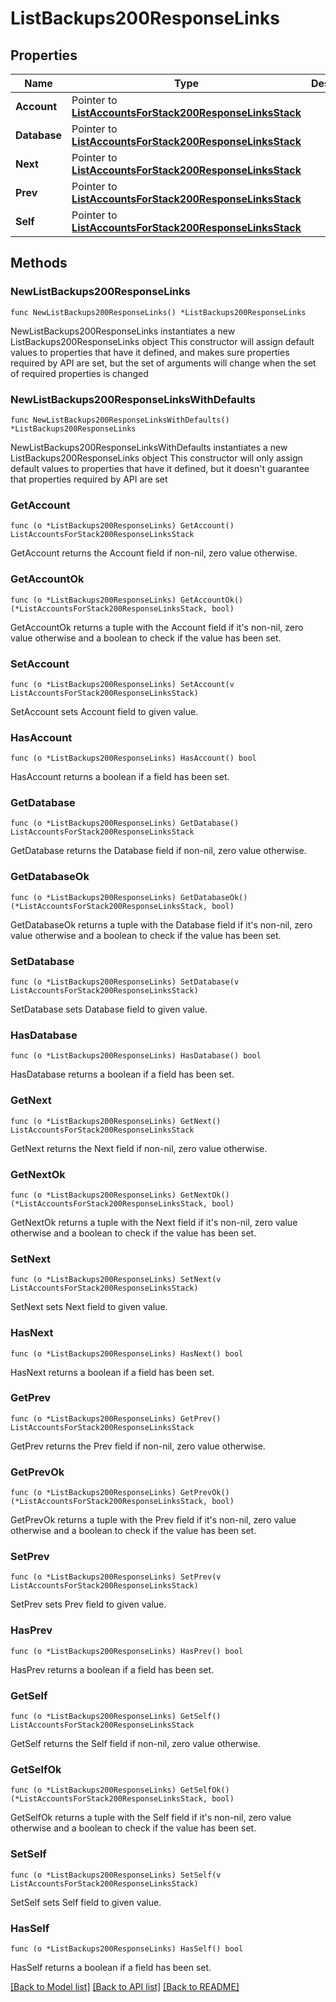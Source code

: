 # ListBackups200ResponseLinks

## Properties

Name | Type | Description | Notes
------------ | ------------- | ------------- | -------------
**Account** | Pointer to [**ListAccountsForStack200ResponseLinksStack**](ListAccountsForStack200ResponseLinksStack.md) |  | [optional] 
**Database** | Pointer to [**ListAccountsForStack200ResponseLinksStack**](ListAccountsForStack200ResponseLinksStack.md) |  | [optional] 
**Next** | Pointer to [**ListAccountsForStack200ResponseLinksStack**](ListAccountsForStack200ResponseLinksStack.md) |  | [optional] 
**Prev** | Pointer to [**ListAccountsForStack200ResponseLinksStack**](ListAccountsForStack200ResponseLinksStack.md) |  | [optional] 
**Self** | Pointer to [**ListAccountsForStack200ResponseLinksStack**](ListAccountsForStack200ResponseLinksStack.md) |  | [optional] 

## Methods

### NewListBackups200ResponseLinks

`func NewListBackups200ResponseLinks() *ListBackups200ResponseLinks`

NewListBackups200ResponseLinks instantiates a new ListBackups200ResponseLinks object
This constructor will assign default values to properties that have it defined,
and makes sure properties required by API are set, but the set of arguments
will change when the set of required properties is changed

### NewListBackups200ResponseLinksWithDefaults

`func NewListBackups200ResponseLinksWithDefaults() *ListBackups200ResponseLinks`

NewListBackups200ResponseLinksWithDefaults instantiates a new ListBackups200ResponseLinks object
This constructor will only assign default values to properties that have it defined,
but it doesn't guarantee that properties required by API are set

### GetAccount

`func (o *ListBackups200ResponseLinks) GetAccount() ListAccountsForStack200ResponseLinksStack`

GetAccount returns the Account field if non-nil, zero value otherwise.

### GetAccountOk

`func (o *ListBackups200ResponseLinks) GetAccountOk() (*ListAccountsForStack200ResponseLinksStack, bool)`

GetAccountOk returns a tuple with the Account field if it's non-nil, zero value otherwise
and a boolean to check if the value has been set.

### SetAccount

`func (o *ListBackups200ResponseLinks) SetAccount(v ListAccountsForStack200ResponseLinksStack)`

SetAccount sets Account field to given value.

### HasAccount

`func (o *ListBackups200ResponseLinks) HasAccount() bool`

HasAccount returns a boolean if a field has been set.

### GetDatabase

`func (o *ListBackups200ResponseLinks) GetDatabase() ListAccountsForStack200ResponseLinksStack`

GetDatabase returns the Database field if non-nil, zero value otherwise.

### GetDatabaseOk

`func (o *ListBackups200ResponseLinks) GetDatabaseOk() (*ListAccountsForStack200ResponseLinksStack, bool)`

GetDatabaseOk returns a tuple with the Database field if it's non-nil, zero value otherwise
and a boolean to check if the value has been set.

### SetDatabase

`func (o *ListBackups200ResponseLinks) SetDatabase(v ListAccountsForStack200ResponseLinksStack)`

SetDatabase sets Database field to given value.

### HasDatabase

`func (o *ListBackups200ResponseLinks) HasDatabase() bool`

HasDatabase returns a boolean if a field has been set.

### GetNext

`func (o *ListBackups200ResponseLinks) GetNext() ListAccountsForStack200ResponseLinksStack`

GetNext returns the Next field if non-nil, zero value otherwise.

### GetNextOk

`func (o *ListBackups200ResponseLinks) GetNextOk() (*ListAccountsForStack200ResponseLinksStack, bool)`

GetNextOk returns a tuple with the Next field if it's non-nil, zero value otherwise
and a boolean to check if the value has been set.

### SetNext

`func (o *ListBackups200ResponseLinks) SetNext(v ListAccountsForStack200ResponseLinksStack)`

SetNext sets Next field to given value.

### HasNext

`func (o *ListBackups200ResponseLinks) HasNext() bool`

HasNext returns a boolean if a field has been set.

### GetPrev

`func (o *ListBackups200ResponseLinks) GetPrev() ListAccountsForStack200ResponseLinksStack`

GetPrev returns the Prev field if non-nil, zero value otherwise.

### GetPrevOk

`func (o *ListBackups200ResponseLinks) GetPrevOk() (*ListAccountsForStack200ResponseLinksStack, bool)`

GetPrevOk returns a tuple with the Prev field if it's non-nil, zero value otherwise
and a boolean to check if the value has been set.

### SetPrev

`func (o *ListBackups200ResponseLinks) SetPrev(v ListAccountsForStack200ResponseLinksStack)`

SetPrev sets Prev field to given value.

### HasPrev

`func (o *ListBackups200ResponseLinks) HasPrev() bool`

HasPrev returns a boolean if a field has been set.

### GetSelf

`func (o *ListBackups200ResponseLinks) GetSelf() ListAccountsForStack200ResponseLinksStack`

GetSelf returns the Self field if non-nil, zero value otherwise.

### GetSelfOk

`func (o *ListBackups200ResponseLinks) GetSelfOk() (*ListAccountsForStack200ResponseLinksStack, bool)`

GetSelfOk returns a tuple with the Self field if it's non-nil, zero value otherwise
and a boolean to check if the value has been set.

### SetSelf

`func (o *ListBackups200ResponseLinks) SetSelf(v ListAccountsForStack200ResponseLinksStack)`

SetSelf sets Self field to given value.

### HasSelf

`func (o *ListBackups200ResponseLinks) HasSelf() bool`

HasSelf returns a boolean if a field has been set.


[[Back to Model list]](../README.md#documentation-for-models) [[Back to API list]](../README.md#documentation-for-api-endpoints) [[Back to README]](../README.md)


